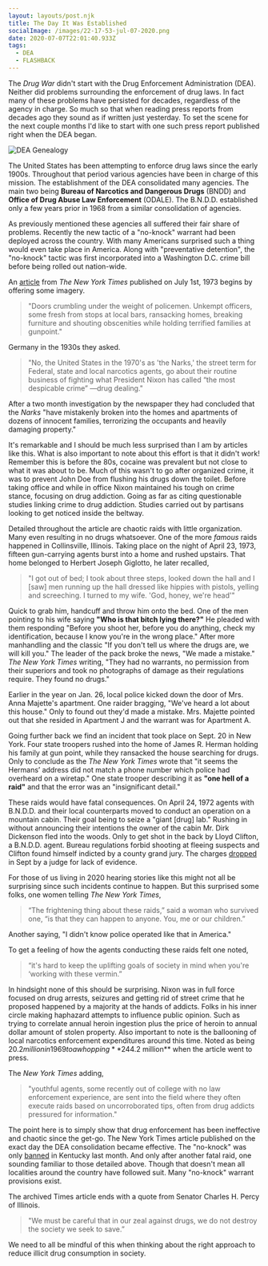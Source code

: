 ```yaml
---
layout: layouts/post.njk
title: The Day It Was Established
socialImage: /images/22-17-53-jul-07-2020.png
date: 2020-07-07T22:01:40.933Z
tags:
  - DEA
  - FLASHBACK
---
```

The *Drug War* didn't start with the Drug Enforcement Administration (DEA). Neither did problems surrounding the enforcement of drug laws. In fact many of these problems have persisted for decades, regardless of the agency in charge. So much so that when reading press reports from decades ago they sound as if written just yesterday. To set the scene for the next couple months I'd like to start with one such press report published right when the DEA began.



![DEA Genealogy ](/images/22-17-53-jul-07-2020.png "DEA Genealogy")

The United States has been attempting to enforce drug laws since the early 1900s. Throughout that period various agencies have been in charge of this mission. The establishment of the DEA consolidated many agencies. The main two being **Bureau of Narcotics and Dangerous Drugs** (BNDD) and **Office of Drug Abuse Law Enforcement** (ODALE). The B.N.D.D. established only a few years prior in 1968 from a similar consolidation of agencies.

As previously mentioned these agencies all suffered their fair share of problems. Recently the new tactic of a "no-knock" warrant had been deployed across the country. With many Americans surprised such a thing would even take place in America. Along with "preventative detention", the "no-knock" tactic was first incorporated into a Washington D.C. crime bill before being rolled out nation-wide.

An [article](https://www.nytimes.com/1973/07/01/archives/the-nation-drug-raids.html) from *The New York Times* published on July 1st, 1973 begins by offering some imagery.

> "Doors crumbling under the weight of policemen. Unkempt officers, some fresh from   stops at local bars, ransacking homes, breaking furniture and shouting obscenities while holding terrified families at gunpoint."

Germany in the 1930s they asked.

> "No, the United States in the 1970's as 'the Narks,' the street term for Federal, state and local narcotics agents, go about their routine business of fighting what President Nixon has called “the most despicable crime” —drug dealing."

After a two month investigation by the newspaper they had concluded that the *Narks* "have mistakenly broken into the homes and apartments of dozens of innocent families, terrorizing the occupants and heavily damaging property."

It's remarkable and I should be much less surprised than I am by articles like this. What is also important to note about this effort is that it didn't work! Remember this is before the 80s, cocaine was prevalent but not close to what it was about to be. Much of this wasn't to go after organized crime, it was to prevent John Doe from flushing his drugs down the toilet. Before taking office and while in office Nixon maintained his tough on crime stance, focusing on drug addiction. Going as far as citing questionable studies linking crime to drug addiction. Studies carried out by partisans looking to get noticed inside the beltway.

Detailed throughout the article are chaotic raids with little organization. Many even resulting in no drugs whatsoever. One of the more *famous* raids happened in Collinsville, Illinois. Taking place on the night of April 23, 1973, fifteen gun-carrying agents burst into a home and rushed upstairs. That home belonged to Herbert Joseph Giglotto, he later recalled, 

> "I got out of bed; I took about three steps, looked down the hall and I \[saw] men running up the hall dressed like hippies with pistols, yelling and screeching. I turned to my wife. 'God, honey, we're head'"

Quick to grab him, handcuff and throw him onto the bed. One of the men pointing to his wife saying **"Who is that bitch lying there?"** He pleaded with them responding "Before you shoot her, before you do anything, check my identification, because I know you're in the wrong place." After more manhandling and the classic "If you don't tell us where the drugs are, we will kill you." The leader of the pack broke the news, "We made a mistake." *The New York Times* writing, "They had no warrants, no permission from their superiors and took no photographs of damage as their regulations require. They found no drugs."

Earlier in the year on Jan. 26, local police kicked down the door of Mrs. Anna Majette's apartment. One raider bragging, "We've heard a lot about this house." Only to found out they'd made a mistake. Mrs. Majette pointed out that she resided in Apartment J and the warrant was for Apartment A.

Going further back we find an incident that took place on Sept. 20 in New York. Four state troopers rushed into the home of James R. Herman holding his family at gun point, while they ransacked the house searching for drugs. Only to conclude as the *The New York Times* wrote that "it seems the Hermans’ address did not match a phone number which police had overheard on a wiretap." One state trooper describing it as **"one hell of a raid"** and that the error was an "insignificant detail."

These raids would have fatal consequences. On April 24, 1972 agents with B.N.D.D. and their local counterparts moved to conduct an operation on a mountain cabin. Their goal being to seize a "giant \[drug] lab." Rushing in without announcing their intentions the owner of the cabin Mr. Dirk Dickenson fled into the woods. Only to get shot in the back by Lloyd Clifton, a B.N.D.D. agent. Bureau regulations forbid shooting at fleeing suspects and Clifton found himself indicted by a county grand jury. The charges [dropped](https://www.nytimes.com/1975/02/04/archives/suit-impugns-integrity-of-judge-on-freeing-drug-agent-in-death.html) in Sept by a judge for lack of evidence.

For those of us living in 2020 hearing stories like this might not all be surprising since such incidents continue to happen. But this surprised some folks, one women telling *The New York Times*,

> “The frightening thing about these raids,” said a woman who survived one, “is that they can happen to anyone. You, me or our children.”

 Another saying, "I didn't know police operated like that in America."

To get a feeling of how the agents conducting these raids felt one noted,

> “it's hard to keep the uplifting goals of society in mind when you're ‘working with these vermin.”

In hindsight none of this should be surprising. Nixon was in full force focused on drug arrests, seizures and getting rid of street crime that he proposed happened by a majority at the hands of addicts. Folks in his inner circle making haphazard attempts to influence public opinion. Such as trying to correlate annual heroin ingestion plus the price of heroin to annual dollar amount of stolen property.  Also important to note is the ballooning of local narcotics enforcement expenditures around this time. Noted as being $20.2 million in 1969 to a whopping **$244.2 million** when the article went to press. 

The *New York Times* adding,

> "youthful agents, some recently out of college with no law enforcement experience, are sent into the field where they often execute raids based on uncorroborated tips, often from drug addicts pressured for information." 

The point here is to simply show that drug enforcement has been ineffective and chaotic since the get-go. The New York Times article published on the exact day the DEA consolidation became effective. The "no-knock" was only [banned](https://www.nytimes.com/2020/06/12/us/breonna-taylor-law-passed.html) in Kentucky last month. And only after another fatal raid, one sounding familiar to those detailed above. Though that doesn't mean all localities around the country have followed suit. Many "no-knock" warrant provisions exist.

The archived Times article ends with a quote from Senator Charles H. Percy of Illinois.

> "We must be careful that in our zeal against drugs, we do not destroy the society we seek to save.”

We need to all be mindful of this when thinking about the right approach to reduce illicit drug consumption in society.
